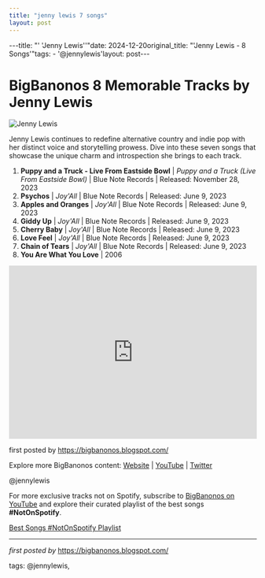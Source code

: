 ```yaml
---
title: "jenny lewis 7 songs"
layout: post
---
```

---title: "' 'Jenny Lewis''"date: 2024-12-20original_title: "'Jenny Lewis - 8 Songs'"tags:  - '@jennylewis'layout: post---<h1>BigBanonos 8 Memorable Tracks by Jenny Lewis</h1><img alt="Jenny Lewis" src="https://www.jennylewis.com/files/2023/02/jl-fb-card-compressed.jpg" /> <p>Jenny Lewis continues to redefine alternative country and indie pop with her distinct voice and storytelling prowess. Dive into these seven songs that showcase the unique charm and introspection she brings to each track.</p> <ol> <li><strong>Puppy and a Truck - Live From Eastside Bowl</strong> | <em>Puppy and a Truck (Live From Eastside Bowl)</em> | Blue Note Records | Released: November 28, 2023</li> <li><strong>Psychos</strong> | <em>Joy'All</em> | Blue Note Records | Released: June 9, 2023</li> <li><strong>Apples and Oranges</strong> | <em>Joy'All</em> | Blue Note Records | Released: June 9, 2023</li> <li><strong>Giddy Up</strong> | <em>Joy'All</em> | Blue Note Records | Released: June 9, 2023</li> <li><strong>Cherry Baby</strong> | <em>Joy'All</em> | Blue Note Records | Released: June 9, 2023</li> <li><strong>Love Feel</strong> | <em>Joy'All</em> | Blue Note Records | Released: June 9, 2023</li> <li><strong>Chain of Tears</strong> | <em>Joy'All</em> | Blue Note Records | Released: June 9, 2023</li><li><b>You Are What You Love</b> | 2006</li></ol> <div> <iframe allow="autoplay; clipboard-write; encrypted-media; fullscreen; picture-in-picture" allowfullscreen="" frameborder="0" height="352" loading="lazy" src="https://open.spotify.com/embed/playlist/0kpow8VZTijh8KbLXipwKk?utm_source=generator" width="100%"></iframe></div> <p>first posted by <a href="https://bigbanonos.blogspot.com/">https://bigbanonos.blogspot.com/</a></p> <div> <p>Explore more BigBanonos content: <a href="https://bigbanonos.blogspot.com/">Website</a> | <a href="https://www.youtube.com/@BigBanonos">YouTube</a> | <a href="https://x.com/bigbanonos">Twitter</a></p></div> <!--Tags--><p>@jennylewis</p><!--Subscribe and Playlist Links--><div>    <p>For more exclusive tracks not on Spotify, subscribe to <a href="https://www.youtube.com/@BigBanonos" target="_blank">BigBanonos on YouTube</a> and explore their curated playlist of the best songs <strong>#NotOnSpotify</strong>.</p>    <p><a href="https://www.youtube.com/playlist?list=PLtuNtuTatqI0kFahUCbtbfenC_ET5O_tr" target="_blank">Best Songs #NotOnSpotify Playlist<br /></a></p></div><hr /><p><em>first posted by</em> <a href="https://bigbanonos.blogspot.com/" rel="noopener" target="_new">https://bigbanonos.blogspot.com/</a></p><p>tags: @jennylewis,</p>